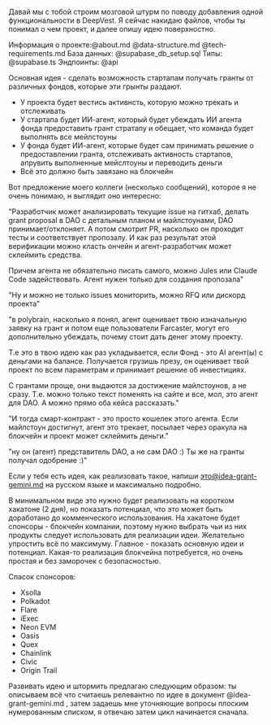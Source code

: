 Давай мы с тобой строим мозговой штурм по поводу добавления одной функциональности в DeepVest. Я сейчас накидаю файлов, чтобы ты понимал о чем проект, и далее опишу идею поверхностно.

Информация о проекте:@about.md @data-structure.md @tech-requirements.md
База данных: @supabase_db_setup.sql
Типы: @supabase.ts
Эндпоинты: @api

Основная идея - сделать возможность стартапам получать гранты от различных фондов, которые эти грынты раздают.

- У проекта будет вестись активнсть, которую можно трекать и отслеживать
- У стартапа будет ИИ-агент, который будет убеждать ИИ агента фонда предоставить грант стратапу и обещает, что команда будет выполнять все мейлстоуны
- У фонда будет ИИ-агент, которые будет сам принимать решение о предоставлении гранта, отслеживать активность стартапов, апрувить выполненные мейслтоуны и переводить деньги
- Всё это должно быть завязано на блокчейн

Вот предложение моего коллеги (несколько сообщений), которое я не очень понимаю, н выглядит оно интересно:

"Разработчик может анализировать текущие issue на гитхаб, делать grant proposal в DAO с детальным планом и майлстоунами, DAO принимает/отклоняет. А потом смотрит PR, насколько он проходит тесты и соответствует пропозалу. И как раз результат этой верификации можно класть ончейн и агент-разработчик может склеймить средства.

Причем агента не обязательно писать самого, можно Jules или Claude Code задействовать. Агент нужен только для создания пропозала"

"Ну и можно не только issues мониторить, можно RFQ или дискорд проекта"

"в polybrain, насколько я понял, агент оценивает твою изначальную заявку на грант и потом еще пользователи Farcaster, могут его дополнительно убеждать, почему стоит дать денег этому проекту.

Т.е это в твою идею как раз укладывается, если Фонд - это AI агент(ы) с деньгами на балансе. Получается грузишь презу, он оценивает твой проект по всем параметрам и принимает решение об инвестициях.

С грантами проще, они выдаются за достижение майлстоунов, а не сразу. Т.е. можно только текст поменять на сайте и все, мол, это агент для DAO. А можно прямо оба кейса рассказать."

"И тогда смарт-контракт - это просто кошелек этого агента. Если майлстоун достигнут, агент это трекает, посылает через оракула на блокчейн и проект может склеймить деньги."

"ну он (агент) представитель DAO, а не сам DAO :) Ты же на гранты получал одобрение :)"

Если у тебя есть идея, как реализовать такое, напиши это@idea-grant-gemini.md на русском языке и максимально подробно.

В минимальном виде это нужно будет реализовать на коротком хакатоне (2 дня), но показать потенциал, что это может быть доработано до комменческого использования. На хакатоне будет спонсоры - блокчейн компании, поэтому нужно выбрать чьи из них продукты следует использовать для реализации идеи. Желательно упростить всё по максимуму. Главное - показать основную идеи и потенциал. Какая-то реализация блокчейна потребуется, но очень простая и без заморочек с безопасностью.

Спасок спонсоров:

- Xsolla
- Polkadot
- Flare
- iExec
- Neon EVM
- Oasis
- Quex
- Chainlink
- Civic
- Origin Trail

Развивать идею и штормить предлагаю следующим образом: ты описываем всё что считаешь релевантно по идее в документ @idea-grant-gemini.md , затем задаешь мне уточняющие вопросы плоским нумерованным списком, я отвечаю затем цикл начинается сначала.
